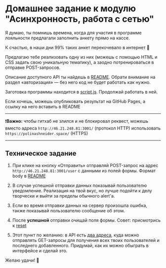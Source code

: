 # Домашнее задание к модулю "Асинхронность, работа с сетью"

Я думаю, ты помнишь времена, когда для участия в программе лояльности предлагали заполнить анкету прямо на кассе.

К счастью, в наши дни 99% таких анкет перекочевало в интернет 🌚

Предлагаю тебе реализовать одну из них (можешь с помощью HTML и CSS задать свою уникальную тематику), а заодно потренироваться в отправке POST-запросов.

Описание доступного API ты найдешь в [README](https://github.com/CodegirlSchool/rest-tasks). Обрати внимание на раздел «авторизация» — без него код не будет работать как нужно.

Заготовка программы находится в [script.js](./script.js). Продолжай работать в ней.

Если хочешь, можешь опубликовать результат на GitHub Pages, а ссылку на него вставить в README
___
❗️**Важно:** чтобы гитхаб не злился и не блокировал реквест, можешь вместо адреса `http://46.21.248.81:3001/` (протокол HTTP) использовать `https://polinashneider.space/` (HTTPS)
___

## Техническое задание

1. При клике на кнопку «Отправить» отправляй POST-запрос на адрес `http://46.21.248.81:3001/user` с данными из полей формы. Формат body в [README](https://github.com/CodegirlSchool/rest-tasks)

2. В случае успешной отправки данных показывай пользователю уведомление. Реализация на твой вкус, но лучше подойти к делу творчески и выйти за пределы обычного alert'a.

3. Если во время отправки данных на сервер произошла ошибка, также показывай пользователю сообщение об этом.

4. После **успешной** отправки очищай поля формы. Совет: присмотрись к [reset](https://developer.mozilla.org/en-US/docs/Web/API/HTMLFormElement/reset)

5. Этот пункт по желанию: в API есть [два адреса](shorturl.at/fgjku), куда можно отправлять GET-запросы для получения всех твоих пользователей и последнего добавленного. Придумай, как их можно обыграть в интерфейсе и сделай это.

Желаю удачи! 🥰
